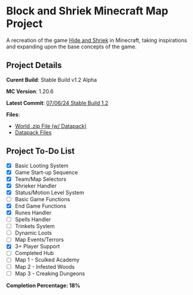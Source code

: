 # Block and Shriek Minecraft Map Project
A recreation of the game [Hide and Shriek](https://store.steampowered.com/app/480430/Hide_and_Shriek/) in Minecraft, taking inspirations and expanding upon the base concepts of the game.

## Project Details
**Curent Build**: Stable Build v1.2 Alpha

**MC Version**: 1.20.6

**Latest Commit**: 
[07/06/24 Stable Build 1.2](https://github.com/Spookfu/blocknshriek/commit/595aa5c9b9617be3afe2cb526539adc6a5248969)

**Files**:
- [World .zip File (w/ Datapack)](block-n-shriek-sr1.2b.zip)
- [Datapack Files](datapack)


## Project To-Do List
- [x] Basic Looting System
- [x] Game Start-up Sequence
- [x] Team/Map Selectors
- [x] Shrieker Handler
- [x] Status/Motion Level System
- [ ] Basic Game Functions
- [x] End Game Functions
- [x] Runes Handler
- [ ] Spells Handler
- [ ] Trinkets System
- [ ] Dynamic Loots
- [ ] Map Events/Terrors
- [x] 3+ Player Support
- [ ] Completed Hub
- [ ] Map 1 - Sculked Academy
- [ ] Map 2 - Infested Woods
- [ ] Map 3 - Creaking Dungeons

**Completion Percentage: 18%**
